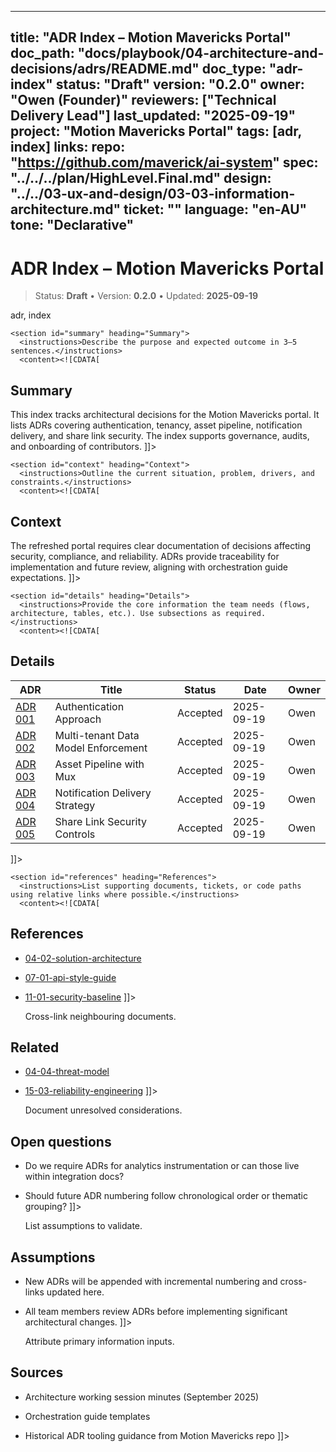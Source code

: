 <!-- ai:managed start file="docs/playbook/04-architecture-and-decisions/adrs/README.md" responsibility="docs" strategy="replace" -->
---
title: "ADR Index – Motion Mavericks Portal"
doc_path: "docs/playbook/04-architecture-and-decisions/adrs/README.md"
doc_type: "adr-index"
status: "Draft"
version: "0.2.0"
owner: "Owen (Founder)"
reviewers: ["Technical Delivery Lead"]
last_updated: "2025-09-19"
project: "Motion Mavericks Portal"
tags: [adr, index]
links:
  repo: "https://github.com/maverick/ai-system"
  spec: "../../../plan/HighLevel.Final.md"
  design: "../../03-ux-and-design/03-03-information-architecture.md"
  ticket: "<PLACEHOLDER>"
language: "en-AU"
tone: "Declarative"
---

# ADR Index – Motion Mavericks Portal

> Status: **Draft** • Version: **0.2.0** • Updated: **2025-09-19**

<doc xmlns="urn:docs:universal"
     type="adr-index"
     path="docs/playbook/04-architecture-and-decisions/adrs/README.md"
     version="0.2.0"
     status="Draft"
     owner="Owen (Founder)">

  <meta>
    <link rel="repo" href="https://github.com/maverick/ai-system"/>
    <link rel="spec" href="../../../plan/HighLevel.Final.md"/>
    <link rel="design" href="../../03-ux-and-design/03-03-information-architecture.md"/>
    <tags>adr, index</tags>
  </meta>

  <sections>

    <section id="summary" heading="Summary">
      <instructions>Describe the purpose and expected outcome in 3–5 sentences.</instructions>
      <content><![CDATA[
## Summary
This index tracks architectural decisions for the Motion Mavericks portal. It lists ADRs covering authentication, tenancy, asset pipeline, notification delivery, and share link security. The index supports governance, audits, and onboarding of contributors.
]]></content>
    </section>

    <section id="context" heading="Context">
      <instructions>Outline the current situation, problem, drivers, and constraints.</instructions>
      <content><![CDATA[
## Context
The refreshed portal requires clear documentation of decisions affecting security, compliance, and reliability. ADRs provide traceability for implementation and future review, aligning with orchestration guide expectations.
]]></content>
    </section>

    <section id="details" heading="Details">
      <instructions>Provide the core information the team needs (flows, architecture, tables, etc.). Use subsections as required.</instructions>
      <content><![CDATA[
## Details
| ADR | Title | Status | Date | Owner |
|-----|-------|--------|------|-------|
| [ADR 001](2025-09-19-authentication-approach.md) | Authentication Approach | Accepted | 2025-09-19 | Owen |
| [ADR 002](2025-09-19-multi-tenant-data-model.md) | Multi-tenant Data Model Enforcement | Accepted | 2025-09-19 | Owen |
| [ADR 003](2025-09-19-asset-pipeline-mux.md) | Asset Pipeline with Mux | Accepted | 2025-09-19 | Owen |
| [ADR 004](2025-09-19-notification-delivery-strategy.md) | Notification Delivery Strategy | Accepted | 2025-09-19 | Owen |
| [ADR 005](2025-09-19-share-link-security-controls.md) | Share Link Security Controls | Accepted | 2025-09-19 | Owen |
]]></content>
    </section>

    <section id="references" heading="References">
      <instructions>List supporting documents, tickets, or code paths using relative links where possible.</instructions>
      <content><![CDATA[
## References
- [04-02-solution-architecture](../04-02-solution-architecture.md)
- [07-01-api-style-guide](../../07-apis-and-contracts/07-01-api-style-guide.md)
- [11-01-security-baseline](../../11-security-and-compliance/11-01-security-baseline.md)
]]></content>
    </section>

    <section id="related" heading="Related">
      <instructions>Cross-link neighbouring documents.</instructions>
      <content><![CDATA[
## Related
- [04-04-threat-model](../04-04-threat-model.md)
- [15-03-reliability-engineering](../../15-observability-and-reliability/15-03-reliability-engineering.md)
]]></content>
    </section>

    <section id="open_questions" heading="Open questions">
      <instructions>Document unresolved considerations.</instructions>
      <content><![CDATA[
## Open questions
- Do we require ADRs for analytics instrumentation or can those live within integration docs?
- Should future ADR numbering follow chronological order or thematic grouping?
]]></content>
    </section>

    <section id="assumptions" heading="Assumptions">
      <instructions>List assumptions to validate.</instructions>
      <content><![CDATA[
## Assumptions
- New ADRs will be appended with incremental numbering and cross-links updated here.
- All team members review ADRs before implementing significant architectural changes.
]]></content>
    </section>

    <section id="sources" heading="Sources">
      <instructions>Attribute primary information inputs.</instructions>
      <content><![CDATA[
## Sources
- Architecture working session minutes (September 2025)
- Orchestration guide templates
- Historical ADR tooling guidance from Motion Mavericks repo
]]></content>
    </section>

  </sections>
</doc>
<!-- ai:managed end -->
